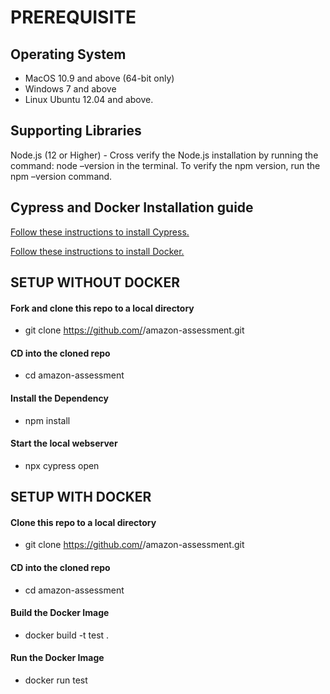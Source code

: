 # PREREQUISITE

## Operating System
* MacOS 10.9 and above (64-bit only)
* Windows 7 and above
* Linux Ubuntu 12.04 and above.

## Supporting Libraries

Node.js (12 or Higher) - Cross verify the Node.js installation by running the command: node –version in the terminal. To verify the npm version, run the npm –version command.

## Cypress and Docker Installation guide

[Follow these instructions to install Cypress.](https://docs.cypress.io/guides/getting-started/installing-cypress#npm-install)

[Follow these instructions to install Docker.](https://docs.docker.com/desktop/)



## SETUP WITHOUT DOCKER 

#### Fork and clone this repo to a local directory
* git clone https://github.com/<your-username>/amazon-assessment.git

#### CD into the cloned repo
* cd amazon-assessment

#### Install the Dependency
* npm install

#### Start the local webserver
* npx cypress open

## SETUP WITH DOCKER 

#### Clone this repo to a local directory
* git clone https://github.com/<your-username>/amazon-assessment.git

#### CD into the cloned repo
* cd amazon-assessment

#### Build the Docker Image 
* docker build -t test .

#### Run the Docker Image 
* docker run test